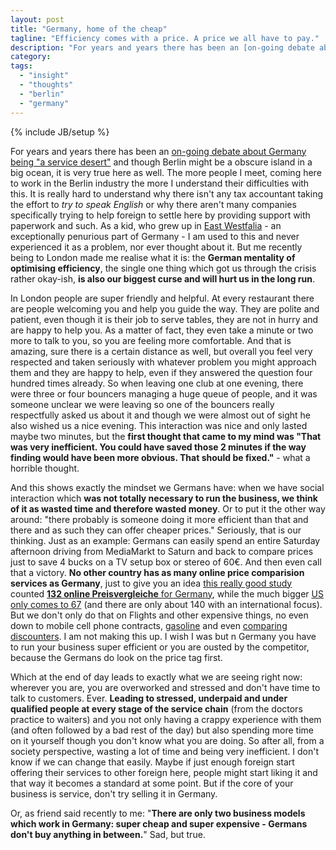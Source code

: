 ```yaml
---
layout: post
title: "Germany, home of the cheap"
tagline: "Efficiency comes with a price. A price we all have to pay."
description: "For years and years there has been an [on-going debate about Germany being \"a service desert\"](http://www.spiegel.de/international/waiting-for-a-waiter-surviving-germany-s-service-wasteland-a-409948.html) and though Berlin might be a obscure island in a big ocean, it is very true here as well. The more people I meet, coming here to work in the Berlin industry the more I understand their difficulties with this. It is really hard to understand why there isn't any tax accountant taking the effort to *try to speak English* or why there aren't many companies specifically trying to help foreign to settle here by providing support with paperwork and such. As a kid, who grew up in [East Westfalia](http://en.wikipedia.org/wiki/Westphalia) - an exceptionally penurious part of Germany - I am used to this and never experienced it as a problem, nor ever thought about it. But me recently being to London made me realise what it is: the **German mentality of optimising efficiency**, the single one thing which got us through the crisis rather okay-ish, **is also our biggest curse and will hurt us in the long run**."
category: 
tags: 
  - "insight"
  - "thoughts"
  - "berlin"
  - "germany"
---
```

{% include JB/setup %}

For years and years there has been an [on-going debate about Germany being "a service desert"](http://www.spiegel.de/international/waiting-for-a-waiter-surviving-germany-s-service-wasteland-a-409948.html) and though Berlin might be a obscure island in a big ocean, it is very true here as well. The more people I meet, coming here to work in the Berlin industry the more I understand their difficulties with this. It is really hard to understand why there isn't any tax accountant taking the effort to *try to speak English* or why there aren't many companies specifically trying to help foreign to settle here by providing support with paperwork and such. As a kid, who grew up in [East Westfalia](http://en.wikipedia.org/wiki/Westphalia) - an exceptionally penurious part of Germany - I am used to this and never experienced it as a problem, nor ever thought about it. But me recently being to London made me realise what it is: the **German mentality of optimising efficiency**, the single one thing which got us through the crisis rather okay-ish, **is also our biggest curse and will hurt us in the long run**.

In London people are super friendly and helpful. At every restaurant there are people welcoming you and help you guide the way. They are polite and patient, even though it is their job to serve tables, they are not in hurry and are happy to help you. As a matter of fact, they even take a minute or two more to talk to you, so you are feeling more comfortable. And that is amazing, sure there is a certain distance as well, but overall you feel very respected and taken seriously with whatever problem you might approach them and they are happy to help, even if they answered the question four hundred times already. So when leaving one club at one evening, there were three or four bouncers managing a huge queue of people, and it was someone unclear we were leaving so one of the bouncers really respectfully asked us about it and though we were almost out of sight he also wished us a nice evening. This interaction was nice and only lasted maybe two minutes, but the **first thought that came to my mind was "That was very inefficient. You could have saved those 2 minutes if the way finding would have been more obvious. That should be fixed."**  - what a horrible thought.

And this shows exactly the mindset we Germans have: when we have social interaction which **was not totally necessary to run the business, we think of it as wasted time and therefore wasted money**. Or to put it the other way around: "there probably is someone doing it more efficient than that and there and as such they can offer cheaper prices." Seriously, that is our thinking. Just as an example: Germans can easily spend an entire Saturday afternoon driving from MediaMarkt to Saturn and back to compare prices just to save 4 bucks on a TV setup box or stereo of 60€. And then even call that a victory. **No other country has as many online price comparision services as Germany**, just to give you an idea [this really good study](http://preisvergleichsservice.de/projekt.jsp) counted [**132 online Preisvergleiche** for Germany](http://preisvergleichsservice.de/index.jsp?country=DE), while the much bigger [US only comes to 67](http://preisvergleichsservice.de/index.jsp?country=US) (and there are only about 140 with an international focus). But we don't only do that on Flights and other expensive things, no even down to mobile cell phone contracts, [gasoline](http://www.benzinpreise.de/) and even [comparing discounters](http://www.kaufenaberwo.de/). I am not making this up. I wish I was but n Germany you have to run your business super efficient or you are ousted by the competitor, because the Germans do look on the price tag first.

Which at the end of day leads to exactly what we are seeing right now: wherever you are, you are overworked and stressed and don't have time to talk to customers. Ever. **Leading to stressed, underpaid and under qualified people at every stage of the service chain** (from the doctors practice to waiters) and you not only having a crappy experience with them (and often followed by a bad rest of the day) but also spending more time on it yourself though you don't know what you are doing. So after all, from a society perspective, wasting a lot of time and being very inefficient. I don't know if we can change that easily. Maybe if just enough foreign start offering their services to other foreign here, people might start liking it and that way it becomes a standard at some point. But if the core of your business is service, don't try selling it in Germany.

Or, as friend said recently to me: "**There are only two business models which work in Germany: super cheap and super expensive - Germans don't buy anything in between.**" Sad, but true.